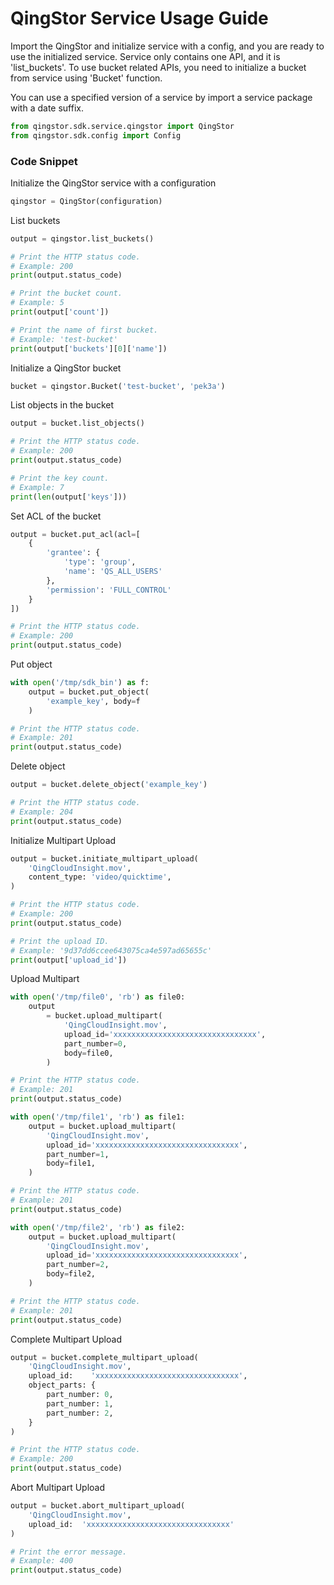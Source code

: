 # QingStor Service Usage Guide

Import the QingStor and initialize service with a config, and you are ready to use the initialized service. Service only contains one API, and it is 'list_buckets'.
To use bucket related APIs, you need to initialize a bucket from service using 'Bucket' function.

You can use a specified version of a service by import a service package with a date suffix.

``` python
from qingstor.sdk.service.qingstor import QingStor
from qingstor.sdk.config import Config
```

### Code Snippet

Initialize the QingStor service with a configuration

``` python
qingstor = QingStor(configuration)
```

List buckets

``` python
output = qingstor.list_buckets()

# Print the HTTP status code.
# Example: 200
print(output.status_code)

# Print the bucket count.
# Example: 5
print(output['count'])

# Print the name of first bucket.
# Example: 'test-bucket'
print(output['buckets'][0]['name'])
```

Initialize a QingStor bucket

``` python
bucket = qingstor.Bucket('test-bucket', 'pek3a')
```

List objects in the bucket

``` python
output = bucket.list_objects()

# Print the HTTP status code.
# Example: 200
print(output.status_code)

# Print the key count.
# Example: 7
print(len(output['keys']))
```

Set ACL of the bucket

``` python
output = bucket.put_acl(acl=[
    {
        'grantee': {
            'type': 'group',
            'name': 'QS_ALL_USERS'
        },
        'permission': 'FULL_CONTROL'
    }
])

# Print the HTTP status code.
# Example: 200
print(output.status_code)
```

Put object

``` python
with open('/tmp/sdk_bin') as f:
    output = bucket.put_object(
        'example_key', body=f
    )

# Print the HTTP status code.
# Example: 201
print(output.status_code)

```

Delete object

``` python
output = bucket.delete_object('example_key')

# Print the HTTP status code.
# Example: 204
print(output.status_code)
```

Initialize Multipart Upload

``` python
output = bucket.initiate_multipart_upload(
	'QingCloudInsight.mov',
	content_type: 'video/quicktime',
)

# Print the HTTP status code.
# Example: 200
print(output.status_code)

# Print the upload ID.
# Example: '9d37dd6ccee643075ca4e597ad65655c'
print(output['upload_id'])
```

Upload Multipart

``` python
with open('/tmp/file0', 'rb') as file0:
    output 
        = bucket.upload_multipart(
            'QingCloudInsight.mov',
            upload_id='xxxxxxxxxxxxxxxxxxxxxxxxxxxxxxxx',
            part_number=0,
            body=file0,
        )

# Print the HTTP status code.
# Example: 201
print(output.status_code)

with open('/tmp/file1', 'rb') as file1:
    output = bucket.upload_multipart(
        'QingCloudInsight.mov',
        upload_id='xxxxxxxxxxxxxxxxxxxxxxxxxxxxxxxx',
        part_number=1,
        body=file1,
    )

# Print the HTTP status code.
# Example: 201
print(output.status_code)

with open('/tmp/file2', 'rb') as file2:
    output = bucket.upload_multipart(
        'QingCloudInsight.mov',
        upload_id='xxxxxxxxxxxxxxxxxxxxxxxxxxxxxxxx',
        part_number=2,
        body=file2,
    )

# Print the HTTP status code.
# Example: 201
print(output.status_code)
```

Complete Multipart Upload

``` python
output = bucket.complete_multipart_upload(
    'QingCloudInsight.mov',
    upload_id:    'xxxxxxxxxxxxxxxxxxxxxxxxxxxxxxxx',
    object_parts: {
        part_number: 0,
        part_number: 1,
        part_number: 2,
    }
)

# Print the HTTP status code.
# Example: 200
print(output.status_code)
```

Abort Multipart Upload

``` python
output = bucket.abort_multipart_upload(
    'QingCloudInsight.mov',
    upload_id:  'xxxxxxxxxxxxxxxxxxxxxxxxxxxxxxxx'
)

# Print the error message.
# Example: 400
print(output.status_code)
```
